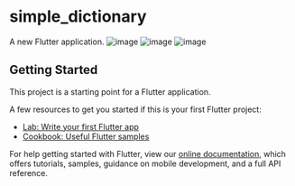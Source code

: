 # simple_dictionary

A new Flutter application.
![image](https://user-images.githubusercontent.com/74234131/128300696-69d8f7d2-eb48-4d85-9515-64cfcce0b322.png)
![image](https://user-images.githubusercontent.com/74234131/128300738-d7b93ead-7bb9-41b9-b39d-1a2323970076.png)
![image](https://user-images.githubusercontent.com/74234131/128300784-09eed4e6-0def-421b-8aff-b514cc8e33dc.png)


## Getting Started

This project is a starting point for a Flutter application.

A few resources to get you started if this is your first Flutter project:

- [Lab: Write your first Flutter app](https://flutter.dev/docs/get-started/codelab)
- [Cookbook: Useful Flutter samples](https://flutter.dev/docs/cookbook)

For help getting started with Flutter, view our
[online documentation](https://flutter.dev/docs), which offers tutorials,
samples, guidance on mobile development, and a full API reference.
